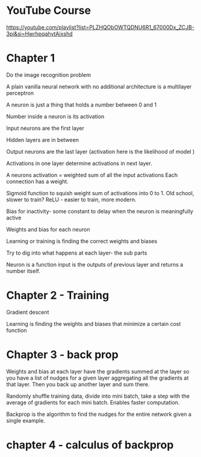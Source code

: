 # YouTube Course

https://youtube.com/playlist?list=PLZHQObOWTQDNU6R1_67000Dx_ZCJB-3pi&si=HwrhpqahytAixshd

# Chapter 1
Do the image recognition problem

A plain vanilla neural network with no additional architecture is a multilayer perceptron

A neuron is just a thing that holds a number between 0 and 1

Number inside a neuron is its activation 

Input neurons are the first layer 

Hidden layers are in between

Output neurons are the last layer (activation here is the likelihood of model )

Activations in one layer determine activations in next layer.

A neurons activation = weighted sum of all the input activations
Each connection has a weight.

Sigmoid function to squish weight sum of activations into 0 to 1. Old school, slower to train?
ReLU - easier to train, more modern.

Bias for inactivity- some constant to delay when the neuron is meaningfully active 

Weights and bias for each neuron

Learning or training is finding the correct weights and biases 

Try to dig into what happens at each layer- the sub parts

Neuron is a function input is the outputs of previous layer and returns a number itself.

# Chapter 2 - Training
Gradient descent

Learning is finding the weights and biases that minimize a certain cost function 

# Chapter 3 - back prop
Weights and bias at each layer have the gradients summed at the layer so you have a list of nudges for a given layer aggregating all the gradients at that layer.
Then you back up another layer and sum there.

Randomly shuffle training data, divide into mini batch, take a step with the average of gradients for each mini batch. Enables faster computation.

Backprop is the algorithm to find the nudges for the entire network given a single example.

# chapter 4 - calculus of backprop



